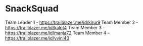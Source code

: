 # SnackSquad

Team Leader 1 - https://trailblazer.me/id/kirur9 
Team Member 2 -  https://trailblazer.me/id/kalpt4
Team Member 3 -  https://trailblazer.me/id/manja72
Team Member 4 – https://trailblazer.me/id/vvini40 
